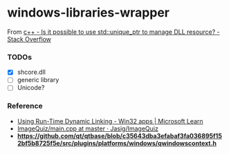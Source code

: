 windows-libraries-wrapper
=========================
From [c++ - Is it possible to use std::unique_ptr to manage DLL resource? - Stack Overflow](https://stackoverflow.com/questions/31692871/is-it-possible-to-use-stdunique-ptr-to-manage-dll-resource)

### TODOs
- [x] shcore.dll
- [ ] generic library
- [ ] Unicode?

### Reference
- [Using Run-Time Dynamic Linking - Win32 apps | Microsoft Learn](https://learn.microsoft.com/en-us/windows/win32/dlls/using-run-time-dynamic-linking)
- [ImageQuiz/main.cpp at master · Jasig/ImageQuiz](https://github.com/Jasig/ImageQuiz/blob/master/Image-Labeler/main.cpp)
- **https://github.com/qt/qtbase/blob/c35643dba3efabaf3fa036895f152bf5b8725f5e/src/plugins/platforms/windows/qwindowscontext.h**

